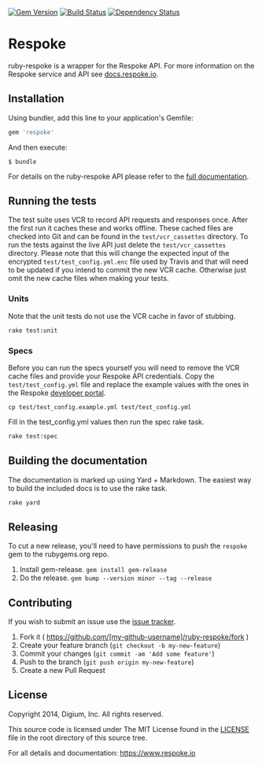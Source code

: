 [![Gem Version](https://badge.fury.io/rb/respoke.svg)](http://badge.fury.io/rb/respoke)
[![Build Status](https://travis-ci.org/respoke/ruby-respoke.svg?branch=master)](https://travis-ci.org/respoke/ruby-respoke)
[![Dependency Status](https://gemnasium.com/respoke/ruby-respoke.svg)](https://gemnasium.com/respoke/ruby-respoke)

# Respoke

ruby-respoke is a wrapper for the Respoke API. For more information on the
Respoke service and API see [docs.respoke.io](http://docs.respoke.io).

## Installation

Using bundler, add this line to your application's Gemfile:

```ruby
gem 'respoke'
```

And then execute:

    $ bundle

For details on the ruby-respoke API please refer to the [full documentation].

[full documentation]: http://www.rubydoc.info/github/pho3nixf1re/ruby-respoke/master

## Running the tests

The test suite uses VCR to record API requests and responses once. After the
first run it caches these and works offline. These cached files are checked into
Git and can be found in the `test/vcr_cassettes` directory. To run the tests
against the live API just delete the `test/vcr_cassettes` directory. Please note
that this will change the expected input of the encrypted
`test/test_config.yml.enc` file used by Travis and that will need to be updated
if you intend to commit the new VCR cache. Otherwise just omit the new cache
files when making your tests.

### Units

Note that the unit tests do not use the VCR cache in favor of stubbing.

```sh
rake test:unit
```

### Specs

Before you can run the specs yourself you will need to remove the VCR cache
files and provide your Respoke API credentials. Copy the `test/test_config.yml`
file and replace the example values with the ones in the Respoke
[developer portal].

[developer portal]: https://portal.respoke.io

```
cp test/test_config.example.yml test/test_config.yml
```

Fill in the test_config.yml values then run the spec rake task.

```sh
rake test:spec
```

## Building the documentation

The documentation is marked up using Yard + Markdown. The easiest way to build
the included docs is to use the rake task.

```sh
rake yard
```
## Releasing

To cut a new release, you'll need to have permissions to push the `respoke` gem
to the rubygems.org repo.

1. Install gem-release. `gem install gem-release`
2. Do the release. `gem bump --version minor --tag --release`

## Contributing

If you wish to submit an issue use the [issue tracker].

[issue tracker]: https://github.com/pho3nixf1re/ruby-respoke/issues

1. Fork it ( https://github.com/[my-github-username]/ruby-respoke/fork )
2. Create your feature branch (`git checkout -b my-new-feature`)
3. Commit your changes (`git commit -am 'Add some feature'`)
4. Push to the branch (`git push origin my-new-feature`)
5. Create a new Pull Request

## License

Copyright 2014, Digium, Inc.
All rights reserved.

This source code is licensed under The MIT License found in the
[LICENSE](LICENSE) file in the root directory of this source tree.

For all details and documentation:  https://www.respoke.io
